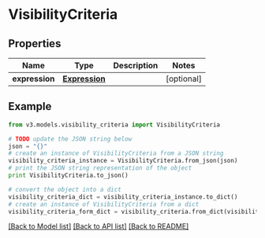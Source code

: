 # VisibilityCriteria


## Properties
Name | Type | Description | Notes
------------ | ------------- | ------------- | -------------
**expression** | [**Expression**](Expression.md) |  | [optional] 

## Example

```python
from v3.models.visibility_criteria import VisibilityCriteria

# TODO update the JSON string below
json = "{}"
# create an instance of VisibilityCriteria from a JSON string
visibility_criteria_instance = VisibilityCriteria.from_json(json)
# print the JSON string representation of the object
print VisibilityCriteria.to_json()

# convert the object into a dict
visibility_criteria_dict = visibility_criteria_instance.to_dict()
# create an instance of VisibilityCriteria from a dict
visibility_criteria_form_dict = visibility_criteria.from_dict(visibility_criteria_dict)
```
[[Back to Model list]](../README.md#documentation-for-models) [[Back to API list]](../README.md#documentation-for-api-endpoints) [[Back to README]](../README.md)


